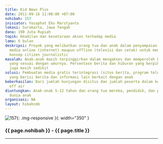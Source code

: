 ```yaml
---
title: Kid News Plus
date: 2011-09-16 11:08:00 +07:00
nohibah: 157
inisiator: Yosaphat Eko Marstyanto
lokasi: Surakarta, Jawa Tengah
dana: 190 Juta Rupiah
topik: Keadilan dan kesetaraan akses terhadap media
lama: 6 bulan
deskripsi: Proyek yang melibatkan orang tua dan anak dalam penyampaian berita melalui
  media online (internet) maupun offline (televisi dan cetak) untuk mengembangkan
  konsep citizen journalistic
masalah: Anak-anak masih terpinggirkan dalam mengakses dan memperoleh berita dan hiburan
  yang sesuai dengan umurnya. Persentase berita dan hiburan yang berpihak pada anak-anak
  juga masih sedikit
solusi: Pembuatan media gratis terintegrasi (situs berita, program televi, media cetak)
  yang berisi berita dan informasi lain berkait dengan anak
keberhasilan: Dari jumlah kunjungan disitus dan jumlah peserta dalam kegiatan-kegiatan
  off air
diuntungkan: Anak-anak 5-12 tahun dan orang tua mereka, pendidik, dan peminat/pemerhati
  dunia anak
organisasi: NA
layout: hibahcmb
---
```


![157](/static/img/hibahcmb/157.png){: .img-responsive }{: width="350" }

### {{ page.nohibah }} - {{ page.title }}

---
